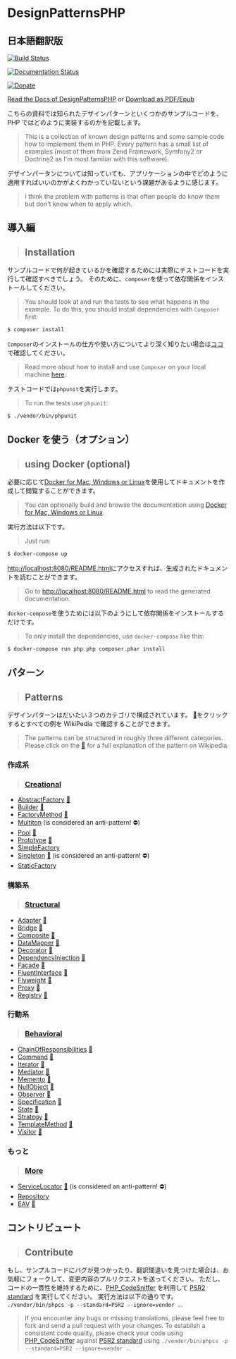 # DesignPatternsPHP

## 日本語翻訳版

[![Build Status](https://travis-ci.org/domnikl/DesignPatternsPHP.svg?branch=master)](https://travis-ci.org/domnikl/DesignPatternsPHP)

[![Documentation Status](https://readthedocs.org/projects/designpatternsphp/badge/?version=latest)](https://readthedocs.org/projects/designpatternsphp/?badge=latest)

[![Donate](https://img.shields.io/badge/donate-paypal-blue.svg?style=flat-square)](https://paypal.me/DominikLiebler)

[Read the Docs of DesignPatternsPHP](http://designpatternsphp.readthedocs.org)
or [Download as PDF/Epub](https://readthedocs.org/projects/designpatternsphp/downloads/)

こちらの資料では知られたデザインパターンといくつかのサンプルコードを、PHP ではどのように実装するのかを記載します。

> This is a collection of known design patterns and some sample code how to implement them in PHP. Every pattern has a small list of examples (most of them from Zend Framework, Symfony2 or Doctrine2 as I'm most familiar with this software).

デザインパータンについては知っていても、アプリケーションの中でどのように適用すればいいのかがよくわかっていないという課題があるように感じます。

> I think the problem with patterns is that often people do know them but don't know when to apply which.

## 導入編

> ## Installation

サンプルコードで何が起きているかを確認するためには実際にテストコードを実行して確認すべきでしょう。
そのために、`composer`を使って依存関係をインストールしてください。

> You should look at and run the tests to see what happens in the example.
> To do this, you should install dependencies with `Composer` first:

```bash
$ composer install
```

`Composer`のインストールの仕方や使い方についてより深く知りたい場合は[ココ](https://getcomposer.org/doc/00-intro.md#installation-linux-unix-osx)で確認してください。

> Read more about how to install and use `Composer` on your local machine [here](https://getcomposer.org/doc/00-intro.md#installation-linux-unix-osx).

テストコードでは`phpunit`を実行します。

> To run the tests use `phpunit`:

```bash
$ ./vendor/bin/phpunit
```

## Docker を使う（オプション）

> ## using Docker (optional)

必要に応じて[Docker for Mac, Windows or Linux](https://docs.docker.com/compose/install/)を使用してドキュメントを作成して閲覧することができます。

> You can optionally build and browse the documentation using [Docker for Mac, Windows or Linux](https://docs.docker.com/compose/install/).

実行方法は以下です。

> Just run:

```bash
$ docker-compose up
```

[http://localhost:8080/README.html](http://localhost:8080/README.html)にアクセスすれば、生成されたドキュメントを読むことができます。

> Go to [http://localhost:8080/README.html](http://localhost:8080/README.html) to read the generated documentation.

`docker-compose`を使うためには以下のようにして依存関係をインストールするだけです。

> To only install the dependencies, use `docker-compose` like this:

```bash
$ docker-compose run php php composer.phar install
```

## パターン

> ## Patterns

デザインパターンはだいたい３つのカテゴリで構成されています。
[:notebook:](http://en.wikipedia.org/wiki/Software_design_pattern)をクリックするとすべての例を WikiPedia で確認することができます。

> The patterns can be structured in roughly three different categories. Please click on the [:notebook:](http://en.wikipedia.org/wiki/Software_design_pattern) for a full explanation of the pattern on Wikipedia.

### 作成系

> ### [Creational](Creational)

- [AbstractFactory](Creational/AbstractFactory) [:notebook:](http://en.wikipedia.org/wiki/Abstract_factory_pattern)
- [Builder](Creational/Builder) [:notebook:](http://en.wikipedia.org/wiki/Builder_pattern)
- [FactoryMethod](Creational/FactoryMethod) [:notebook:](http://en.wikipedia.org/wiki/Factory_method_pattern)
- [Multiton](Creational/Multiton) (is considered an anti-pattern! :no_entry:)
- [Pool](Creational/Pool) [:notebook:](http://en.wikipedia.org/wiki/Object_pool_pattern)
- [Prototype](Creational/Prototype) [:notebook:](http://en.wikipedia.org/wiki/Prototype_pattern)
- [SimpleFactory](Creational/SimpleFactory)
- [Singleton](Creational/Singleton) [:notebook:](http://en.wikipedia.org/wiki/Singleton_pattern) (is considered an anti-pattern! :no_entry:)
- [StaticFactory](Creational/StaticFactory)

### 構築系

> ### [Structural](Structural)

- [Adapter](Structural/Adapter) [:notebook:](http://en.wikipedia.org/wiki/Adapter_pattern)
- [Bridge](Structural/Bridge) [:notebook:](http://en.wikipedia.org/wiki/Bridge_pattern)
- [Composite](Structural/Composite) [:notebook:](http://en.wikipedia.org/wiki/Composite_pattern)
- [DataMapper](Structural/DataMapper) [:notebook:](http://en.wikipedia.org/wiki/Data_mapper_pattern)
- [Decorator](Structural/Decorator) [:notebook:](http://en.wikipedia.org/wiki/Decorator_pattern)
- [DependencyInjection](Structural/DependencyInjection) [:notebook:](http://en.wikipedia.org/wiki/Dependency_injection)
- [Facade](Structural/Facade) [:notebook:](http://en.wikipedia.org/wiki/Facade_pattern)
- [FluentInterface](Structural/FluentInterface) [:notebook:](http://en.wikipedia.org/wiki/Fluent_interface)
- [Flyweight](Structural/Flyweight) [:notebook:](https://en.wikipedia.org/wiki/Flyweight_pattern)
- [Proxy](Structural/Proxy) [:notebook:](http://en.wikipedia.org/wiki/Proxy_pattern)
- [Registry](Structural/Registry) [:notebook:](http://en.wikipedia.org/wiki/Service_locator_pattern)

### 行動系

> ### [Behavioral](Behavioral)

- [ChainOfResponsibilities](Behavioral/ChainOfResponsibilities) [:notebook:](http://en.wikipedia.org/wiki/Chain_of_responsibility_pattern)
- [Command](Behavioral/Command) [:notebook:](http://en.wikipedia.org/wiki/Command_pattern)
- [Iterator](Behavioral/Iterator) [:notebook:](http://en.wikipedia.org/wiki/Iterator_pattern)
- [Mediator](Behavioral/Mediator) [:notebook:](http://en.wikipedia.org/wiki/Mediator_pattern)
- [Memento](Behavioral/Memento) [:notebook:](http://en.wikipedia.org/wiki/Memento_pattern)
- [NullObject](Behavioral/NullObject) [:notebook:](http://en.wikipedia.org/wiki/Null_Object_pattern)
- [Observer](Behavioral/Observer) [:notebook:](http://en.wikipedia.org/wiki/Observer_pattern)
- [Specification](Behavioral/Specification) [:notebook:](http://en.wikipedia.org/wiki/Specification_pattern)
- [State](Behavioral/State) [:notebook:](http://en.wikipedia.org/wiki/State_pattern)
- [Strategy](Behavioral/Strategy) [:notebook:](http://en.wikipedia.org/wiki/Strategy_pattern)
- [TemplateMethod](Behavioral/TemplateMethod) [:notebook:](http://en.wikipedia.org/wiki/Template_method_pattern)
- [Visitor](Behavioral/Visitor) [:notebook:](http://en.wikipedia.org/wiki/Visitor_pattern)

### もっと

> ### [More](More)

- [ServiceLocator](More/ServiceLocator) [:notebook:](http://en.wikipedia.org/wiki/Service_locator_pattern) (is considered an anti-pattern! :no_entry:)
- [Repository](More/Repository)
- [EAV](More/EAV) [:notebook:](https://en.wikipedia.org/wiki/Entity%E2%80%93attribute%E2%80%93value_model)

## コントリビュート

> ## Contribute

もし、サンプルコードにバグが見つかったり、翻訳間違いを見つけた場合は、お気軽にフォークして、変更内容のプルリクエストを送ってください。
ただし、コードの一貫性を維持するために、[PHP_CodeSniffer](https://github.com/squizlabs/PHP_CodeSniffer) を利用して [PSR2 standard](https://github.com/php-fig/fig-standards/blob/master/accepted/PSR-2-coding-style-guide.md) を実行してください。
実行方法は以下の通りです。
`./vendor/bin/phpcs -p --standard=PSR2 --ignore=vendor .`.

> If you encounter any bugs or missing translations, please feel free to fork and send a pull request with your changes.
> To establish a consistent code quality, please check your code using [PHP_CodeSniffer](https://github.com/squizlabs/PHP_CodeSniffer) against [PSR2 standard](https://github.com/php-fig/fig-standards/blob/master/accepted/PSR-2-coding-style-guide.md) using `./vendor/bin/phpcs -p --standard=PSR2 --ignore=vendor .`.
